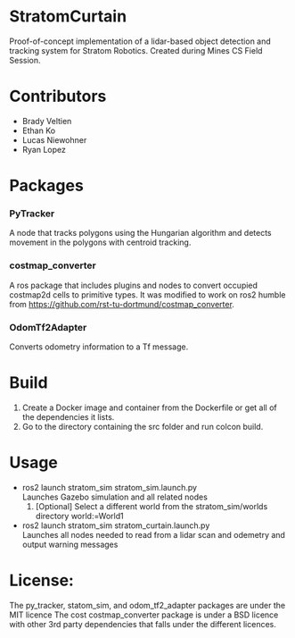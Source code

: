 # StratomCurtain
Proof-of-concept implementation of a lidar-based object detection and tracking system for Stratom Robotics. Created during Mines CS Field Session.

# Contributors
- Brady Veltien
- Ethan Ko
- Lucas Niewohner
- Ryan Lopez

# Packages

### PyTracker
A node that tracks polygons using the Hungarian algorithm and detects movement in the polygons with centroid tracking.

### costmap_converter
A ros package that includes plugins and nodes to convert occupied costmap2d cells to primitive types.
It was modified to work on ros2 humble from https://github.com/rst-tu-dortmund/costmap_converter.

### OdomTf2Adapter
Converts odometry information to a Tf message.


# Build
1. Create a Docker image and container from the Dockerfile or get all of the dependencies it lists.
2. Go to the directory containing the src folder and run colcon build.


# Usage
* ros2 launch stratom_sim stratom_sim.launch.py<br>
    Launches Gazebo simulation and all related nodes
    1. [Optional] Select a different world from the stratom_sim/worlds directory
    world:=World1
* ros2 launch stratom_sim stratom_curtain.launch.py<br>
    Launches all nodes needed to read from a lidar scan and odemetry and output warning messages

# License:
The py_tracker, statom_sim, and odom_tf2_adapter packages are under the MIT licence
The cost costmap_converter package is under a BSD licence with other 3rd party dependencies that falls under the different licences.
